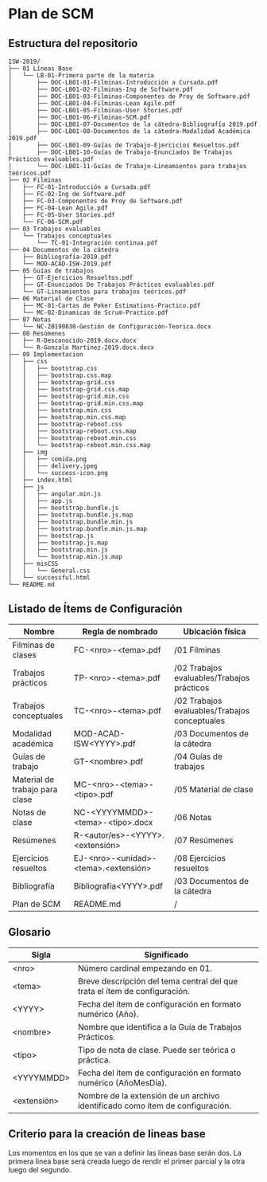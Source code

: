 # Plan de SCM

## Estructura del repositorio

```
ISW-2019/
├── 01 Líneas Base
│   └── LB-01-Primera parte de la materia
│       ├── DOC-LB01-01-Filminas-Introducción a Cursada.pdf
│       ├── DOC-LB01-02-Filminas-Ing de Software.pdf
│       ├── DOC-LB01-03-Filminas-Componentes de Proy de Software.pdf
│       ├── DOC-LB01-04-Filminas-Lean Agile.pdf
│       ├── DOC-LB01-05-Filminas-User Stories.pdf
│       ├── DOC-LB01-06-Filminas-SCM.pdf
│       ├── DOC-LB01-07-Documentos de la cátedra-Bibliografía 2019.pdf
│       ├── DOC-LB01-08-Documentos de la cátedra-Modalidad Académica 2019.pdf
│       ├── DOC-LB01-09-Guías de Trabajo-Ejercicios Resueltos.pdf
│       ├── DOC-LB01-10-Guías de Trabajo-Enunciados De Trabajos Prácticos evaluables.pdf
│       └── DOC-LB01-11-Guías de Trabajo-Lineamientos para trabajos teóricos.pdf
├── 02 Filminas
│   ├── FC-01-Introducción a Cursada.pdf
│   ├── FC-02-Ing de Software.pdf
│   ├── FC-03-Componentes de Proy de Software.pdf
│   ├── FC-04-Lean Agile.pdf
│   ├── FC-05-User Stories.pdf
│   └── FC-06-SCM.pdf
├── 03 Trabajos evaluables
│   └── Trabajos conceptuales
│       └── TC-01-Integración continua.pdf
├── 04 Documentos de la cátedra
│   ├── Bibliografía-2019.pdf
│   └── MOD-ACAD-ISW-2019.pdf
├── 05 Guías de trabajos
│   ├── GT-Ejercicios Resueltos.pdf
│   ├── GT-Enunciados De Trabajos Prácticos evaluables.pdf
│   └── GT-Lineamientos para trabajos teóricos.pdf
├── 06 Material de Clase
│   ├── MC-01-Cartas de Poker Estimations-Practico.pdf
│   └── MC-02-Dinamicas de Scrum-Practico.pdf
├── 07 Notas
│   └── NC-20190830-Gestión de Configuración-Teorica.docx
├── 08 Resúmenes
│   ├── R-Desconocido-2019.docx.docx
│   └── R-Gonzalo Martinez-2019.docx.docx
├── 09 Implementacion
│   ├── css
│   │   ├── bootstrap.css
│   │   ├── bootstrap.css.map
│   │   ├── bootstrap-grid.css
│   │   ├── bootstrap-grid.css.map
│   │   ├── bootstrap-grid.min.css
│   │   ├── bootstrap-grid.min.css.map
│   │   ├── bootstrap.min.css
│   │   ├── bootstrap.min.css.map
│   │   ├── bootstrap-reboot.css
│   │   ├── bootstrap-reboot.css.map
│   │   ├── bootstrap-reboot.min.css
│   │   └── bootstrap-reboot.min.css.map
│   ├── img
│   │   ├── comida.png
│   │   ├── delivery.jpeg
│   │   └── success-icon.png
│   ├── index.html
│   ├── js
│   │   ├── angular.min.js
│   │   ├── app.js
│   │   ├── bootstrap.bundle.js
│   │   ├── bootstrap.bundle.js.map
│   │   ├── bootstrap.bundle.min.js
│   │   ├── bootstrap.bundle.min.js.map
│   │   ├── bootstrap.js
│   │   ├── bootstrap.js.map
│   │   ├── bootstrap.min.js
│   │   └── bootstrap.min.js.map
│   ├── misCSS
│   │   └── General.css
│   └── successful.html
└── README.md
```

## Listado de Ítems de Configuración

| Nombre                         | Regla de nombrado                            | Ubicación física                              |
| ------------------------------ | ---------------------------------------------| --------------------------------------------- |
| Filminas de clases             | FC-\<nro\>-\<tema\>.pdf                      | /01 Filminas                                  |
| Trabajos prácticos             | TP-\<nro\>-\<tema\>.pdf                      | /02 Trabajos evaluables/Trabajos prácticos    |
| Trabajos conceptuales          | TC-\<nro\>-\<tema\>.pdf                      | /02 Trabajos evaluables/Trabajos conceptuales |
| Modalidad académica            | MOD-ACAD-ISW\<YYYY\>.pdf                     | /03 Documentos de la cátedra                  |
| Guías de trabajo               | GT-\<nombre\>.pdf                            | /04 Guías de trabajos                         |
| Material de trabajo para clase | MC-\<nro\>-\<tema\>-\<tipo\>.pdf             | /05 Material de clase                         |
| Notas de clase                 | NC-\<YYYYMMDD\>-\<tema\>-\<tipo\>.docx       | /06 Notas                                     |
| Resúmenes                      | R-\<autor/es\>-\<YYYY\>.\<extensión\>        | /07 Resúmenes                                 |
| Ejercicios resueltos           | EJ-\<nro\>-\<unidad\>-\<tema\>.\<extensión\> | /08 Ejercicios resueltos                      |
| Bibliografía                   | Bibliografia\<YYYY\>.pdf                     | /03 Documentos de la cátedra                  |
| Plan de SCM                    | README.md                                    | /                                             |


## Glosario

| Sigla         | Significado                                                                   |
| ------------- | ----------------------------------------------------------------------------- |
| \<nro\>       | Número cardinal empezando en 01.                                              |
| \<tema\>      | Breve descripción del tema central del que trata el ítem de configuración.    |
| \<YYYY\>      | Fecha del ítem de configuración en formato numérico (Año).                    |
| \<nombre\>    | Nombre que identifica a la Guía de Trabajos Prácticos.                        |
| \<tipo\>      | Tipo de nota de clase. Puede ser teórica o práctica.                          |
| \<YYYYMMDD\>  | Fecha del ítem de configuración en formato numérico (AñoMesDía).              |
| \<extensión\> | Nombre de la extensión de un archivo identificado como ítem de configuración. |

## Criterio para la creación de lineas base

Los momentos en los que se van a definir las lineas base serán dos. La primera linea base será creada luego de rendir el primer parcial y la otra luego del segundo.
